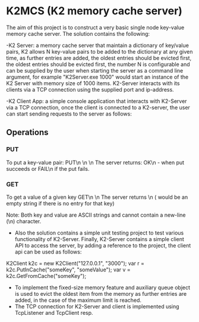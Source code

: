 # K2MCS (K2 memory cache server)

The aim of this project is to construct a very basic single node key-value memory cache server.
The solution contains the following: 

-K2 Server: a memory  cache server that maintain a dictionary of key/value pairs, K2 allows N key-value pairs to be added to the dictionary at any given time, as further entries are added, the oldest entries should be evicted first, the oldest entries should be evicted first, the number N is configurable and can be supplied by the user when starting the server as a command line argument, for example "K2Server.exe 1000" would start an instance of the K2 Server with memory size of 1000 items.
K2-Server interacts with its clients via a TCP connection using the supplied port and ip-address. 

-K2 Client App: a simple console application that interacts with K2-Server via a TCP connection, once the client is connected to a K2-server, the user can start sending requests to the server as follows: 

## Operations

### PUT 
To put a key-value pair:
PUT\n
<key>\n
<value>\n
The server returns: OK\n - when put succeeds or FAIL\n if the put fails.

### GET
To get a value  of a given key
GET\n
<key>\n
 The server returns <value>\n (<value> would be an empty string if there is no entry for that key)

Note: Both key and value are ASCII strings and cannot contain a new-line (\n) character.

- Also the solution contains a simple unit testing project to test various functionality of K2-Server. 
Finally, K2-Server contains a simple client API to access the server, by adding a reference to the project, the client api can be used as follows:

K2Client k2c = new K2Client("127.0.0.1", "3000");
var r = k2c.PutInCache("someKey", "someValue");
var v = k2c.GetFromCache("someKey");


- To implement the fixed-size memory feature and auxiliary queue object is used to evict the oldest item from the memory  as further entries are added, in the case of the maximum limit is reached.
- The TCP connection for K2-Server and client is implemented using TcpListener and TcpClient resp.

